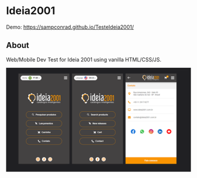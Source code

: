 # Ideia2001

Demo: https://sampconrad.github.io/TesteIdeia2001/

## About

Web/Mobile Dev Test for Ideia 2001 using vanilla HTML/CSS/JS.

![preview](./preview.png)
